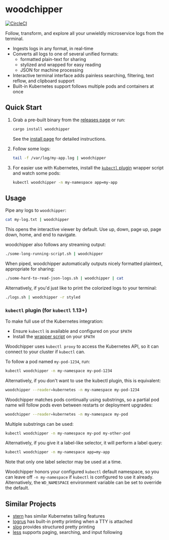 # woodchipper

[![CircleCI](https://circleci.com/gh/HewlettPackard/woodchipper.svg?style=svg)](https://circleci.com/gh/HewlettPackard/woodchipper)

Follow, transform, and explore all your unwieldly microservice logs from the
terminal.

 * Ingests logs in any format, in real-time
 * Converts all logs to one of several unified formats:
    * formatted plain-text for sharing
    * stylized and wrapped for easy reading
    * JSON for machine processing
 * Interactive terminal interface adds painless searching, filtering, text
   reflow, and clipboard support
 * Built-in Kubernetes support follows multiple pods and containers at
   once

## Quick Start

 1. Grab a pre-built binary from the [releases page][releases] or run:

    ```bash
    cargo install woodchipper
    ```

    See the [install page](./doc/install.md) for detailed instructions.

 2. Follow some logs:
    ```bash
    tail -f /var/log/my-app.log | woodchipper
    ```

 3. For easier use with Kubernetes, install the [`kubectl` plugin][plugin]
    wrapper script and watch some pods:

    ```bash
    kubectl woodchipper -n my-namespace app=my-app
    ```

## Usage

Pipe any logs to `woodchipper`:

```bash
cat my-log.txt | woodchipper
```

This opens the interactive viewer by default. Use up, down, page up, page
down, home, and end to navigate.

woodchipper also follows any streaming output:
```bash
./some-long-running-script.sh | woodchipper
```

When piped, woodchipper automatically outputs nicely formatted plaintext,
appropriate for sharing:

```bash
./some-hard-to-read-json-logs.sh | woodchipper | cat
```

Alternatively, if you'd just like to print the colorized logs to your terminal:
```bash
./logs.sh | woodchipper -r styled
```

### `kubectl` plugin (for `kubectl` 1.13+)

To make full use of the Kubernetes integration:

 * Ensure `kubectl` is available and configured on your `$PATH`
 * Install the [wrapper script][plugin] on your `$PATH`

Woodchipper uses `kubectl proxy` to access the Kubernetes API, so it can
connect to your cluster if `kubectl` can.

To follow a pod named `my-pod-1234`, run:
```bash
kubectl woodchipper -n my-namespace my-pod-1234
```

Alternatively, if you don't want to use the kubectl plugin, this is equivalent:
```bash
woodchipper --reader=kubernetes -n my-namespace my-pod-1234
```

Woodchipper matches pods continually using substrings, so a partial pod name
will follow pods even between restarts or deployment upgrades:
```bash
woodchipper --reader=kubernetes -n my-namespace my-pod
```

Multiple substrings can be used:
```bash
kubectl woodchipper -n my-namespace my-pod my-other-pod
```

Alternatively, if you give it a label-like selector, it will perform a label
query:
```bash
kubectl woodchipper -n my-namespace app=my-app
```

Note that only one label selector may be used at a time.

Woodchipper honors your configured `kubectl` default namespace, so you can
leave off `-n my-namespace` if `kubectl` is configured to use it already.
Alternatively, the `WD_NAMESPACE` environment variable can be set to override
the default.

## Similar Projects

 * [stern] has similar Kubernetes tailing features
 * [logrus] has built-in pretty printing when a TTY is attached
 * [slog] provides structured pretty printing
 * [less] supports paging, searching, and input following

[plugin]: ./kubectl-woodchipper
[releases]: https://github.com/HewlettPackard/woodchipper/releases/latest
[stern]: https://github.com/wercker/stern
[logrus]: https://github.com/sirupsen/logrus
[slog]: https://github.com/slog-rs/slog
[less]: https://www.gnu.org/software/less/
